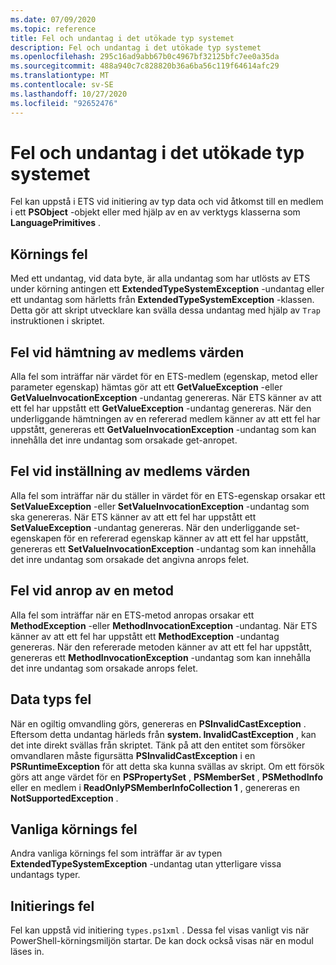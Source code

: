```yaml
---
ms.date: 07/09/2020
ms.topic: reference
title: Fel och undantag i det utökade typ systemet
description: Fel och undantag i det utökade typ systemet
ms.openlocfilehash: 295c16ad9abb67b0c4967bf32125bfc7ee0a35da
ms.sourcegitcommit: 488a940c7c828820b36a6ba56c119f64614afc29
ms.translationtype: MT
ms.contentlocale: sv-SE
ms.lasthandoff: 10/27/2020
ms.locfileid: "92652476"
---
```

# <a name="errors-and-exceptions-in-the-extended-type-system"></a>Fel och undantag i det utökade typ systemet

Fel kan uppstå i ETS vid initiering av typ data och vid åtkomst till en medlem i ett **PSObject** -objekt eller med hjälp av en av verktygs klasserna som **LanguagePrimitives** .

## <a name="runtime-errors"></a>Körnings fel

Med ett undantag, vid data byte, är alla undantag som har utlösts av ETS under körning antingen ett **ExtendedTypeSystemException** -undantag eller ett undantag som härletts från **ExtendedTypeSystemException** -klassen. Detta gör att skript utvecklare kan svälla dessa undantag med hjälp av `Trap` instruktionen i skriptet.

## <a name="errors-getting-member-values"></a>Fel vid hämtning av medlems värden

Alla fel som inträffar när värdet för en ETS-medlem (egenskap, metod eller parameter egenskap) hämtas gör att ett **GetValueException** -eller **GetValueInvocationException** -undantag genereras.
När ETS känner av att ett fel har uppstått ett **GetValueException** -undantag genereras. När den underliggande hämtningen av en refererad medlem känner av att ett fel har uppstått, genereras ett **GetValueInvocationException** -undantag som kan innehålla det inre undantag som orsakade get-anropet.

## <a name="errors-setting-member-values"></a>Fel vid inställning av medlems värden

Alla fel som inträffar när du ställer in värdet för en ETS-egenskap orsakar ett **SetValueException** -eller **SetValueInvocationException** -undantag som ska genereras. När ETS känner av att ett fel har uppstått ett **SetValueException** -undantag genereras. När den underliggande set-egenskapen för en refererad egenskap känner av att ett fel har uppstått, genereras ett **SetValueInvocationException** -undantag som kan innehålla det inre undantag som orsakade det angivna anrops felet.

## <a name="errors-invoking-a-method"></a>Fel vid anrop av en metod

Alla fel som inträffar när en ETS-metod anropas orsakar ett **MethodException** -eller **MethodInvocationException** -undantag. När ETS känner av att ett fel har uppstått ett **MethodException** -undantag genereras. När den refererade metoden känner av att ett fel har uppstått, genereras ett **MethodInvocationException** -undantag som kan innehålla det inre undantag som orsakade anrops felet.

## <a name="casting-errors"></a>Data typs fel

När en ogiltig omvandling görs, genereras en **PSInvalidCastException** . Eftersom detta undantag härleds från **system. InvalidCastException** , kan det inte direkt svällas från skriptet. Tänk på att den entitet som försöker omvandlaren måste figursätta **PSInvalidCastException** i en **PSRuntimeException** för att detta ska kunna svällas av skript. Om ett försök görs att ange värdet för en **PSPropertySet** , **PSMemberSet** , **PSMethodInfo** eller en medlem i **ReadOnlyPSMemberInfoCollection 1** , genereras en **NotSupportedException** .

## <a name="common-runtime-errors"></a>Vanliga körnings fel

Andra vanliga körnings fel som inträffar är av typen **ExtendedTypeSystemException** -undantag utan ytterligare vissa undantags typer.

## <a name="initialization-errors"></a>Initierings fel

Fel kan uppstå vid initiering `types.ps1xml` . Dessa fel visas vanligt vis när PowerShell-körningsmiljön startar. De kan dock också visas när en modul läses in.

